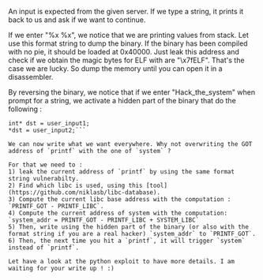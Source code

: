 An input is expected from the given server. If we type a string, it prints it back to us and ask if we want to continue.

If we enter "%x %x", we notice that we are printing values from stack. Let use this format string to dump the binary. If the binary has been compiled with no pie, it should be loaded at 0x40000. Just leak this address and check if we obtain the magic bytes for ELF with are "\x7fELF". That's the case we are lucky. So dump the memory until you can open it in a disassembler.

By reversing the binary, we notice that if we enter "Hack_the_system" when prompt for a string, we activate a hidden part of the binary that do the following :

```
int* dst = user_input1;
*dst = user_input2;```

We can now write what we want everywhere. Why not overwriting the GOT address of `printf` with the one of `system` ?

For that we need to :
1) leak the current address of `printf` by using the same format string vulnerabilty.
2) Find which libc is used, using this [tool](https://github.com/niklasb/libc-database).
3) Compute the current libc base address with the computation : `PRINTF_GOT - PRINTF_LIBC`.
4) Compute the current address of system with the computation: `system_addr = PRINTF_GOT - PRINTF_LIBC + SYSTEM_LIBC`
5) Then, write using the hidden part of the binary (or also with the format string if you are a real hacker) `system_addr` to `PRINTF_GOT`.
6) Then, the next time you hit a `printf`, it will trigger `system` instead of `printf`.

Let have a look at the python exploit to have more details. I am waiting for your write up ! :)